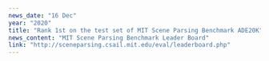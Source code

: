 ```yaml
---
news_date: "16 Dec"
year: "2020"
title: "Rank 1st on the test set of MIT Scene Parsing Benchmark ADE20K"
news_content: "MIT Scene Parsing Benchmark Leader Board"
link: "http://sceneparsing.csail.mit.edu/eval/leaderboard.php"
---
```

